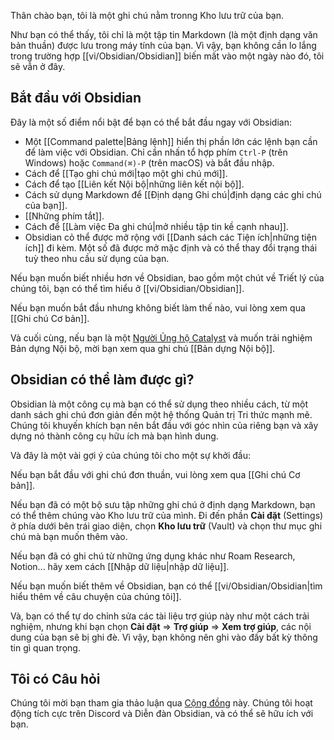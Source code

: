 Thân chào bạn, tôi là một ghi chú nằm tronng Kho lưu trữ của bạn.

Như bạn có thể thấy, tôi chỉ là một tập tin Markdown (là một định dạng văn bản thuần) được lưu trong máy tính của bạn.
Vì vậy, bạn không cần lo lắng trong trường hợp [[vi/Obsidian/Obsidian]] biến mất vào một ngày nào đó, tôi sẽ vẫn ở đây.

## Bắt đầu với Obsidian

Đây là một số điểm nổi bật để bạn có thể bắt đầu ngay với Obsidian:

- Một [[Command palette|Bảng lệnh]] hiển thị phần lớn các lệnh bạn cần để làm việc với Obsidian. Chỉ cần nhấn tổ hợp phím `Ctrl-P` (trên Windows) hoặc `Command(⌘)-P` (trên macOS) và bắt đầu nhập.
- Cách để [[Tạo ghi chú mới|tạo một ghi chú mới]].
- Cách để tạo [[Liên kết Nội bộ|những liên kết nội bộ]].
- Cách sử dụng Markdown để [[Định dạng Ghi chú|định dạng các ghi chú của bạn]].
- [[Những phím tắt]].
- Cách để [[Làm việc Đa ghi chú|mở nhiều tập tin kề cạnh nhau]].
- Obsidian cỏ thể được mở rộng với [[Danh sách các Tiện ích|những tiện ích]] đi kèm. Một số đã được mở mặc định và có thể thay đổi trạng thái tuỳ theo nhu cầu sử dụng của bạn.

Nếu bạn muốn biết nhiều hơn về Obsidian, bao gồm một chút về Triết lý của chúng tôi, bạn có thể tìm hiểu ở [[vi/Obsidian/Obsidian]].

Nếu bạn muốn bắt đầu nhưng không biết làm thế nào, vui lòng xem qua [[Ghi chú Cơ bản]].

Và cuối cùng, nếu bạn là một [Người Ủng hộ Catalyst](https://obsidian.md/pricing) và muốn trải nghiệm Bản dựng Nội bộ, mời bạn xem qua ghi chú [[Bản dựng Nội bộ]].

## Obsidian có thể làm được gì?

Obsidian là một công cụ mà bạn có thể sử dụng theo nhiều cách, từ một danh sách ghi chú đơn giản đến một hệ thống Quản trị Tri thức mạnh mẽ.
Chúng tôi khuyến khích bạn nên bắt đầu với góc nhìn của riêng bạn và xây dựng nó thành công cụ hữu ích mà bạn hình dung.

Và đây là một vài gợi ý của chúng tôi cho một sự khởi đầu:

Nếu bạn bắt đầu với ghi chú đơn thuần, vui lòng xem qua [[Ghi chú Cơ bản]].

Nếu bạn đã có một bộ sưu tập những ghi chú ở định dạng Markdown, bạn có thể thêm chúng vào Kho lưu trữ của mình.
Đi đến phần **Cài đặt** (Settings) ở phía dưới bên trái giao diện, chọn **Kho lưu trữ** (Vault) và chọn thư mục ghi chú mà bạn muốn thêm vào.

Nếu bạn đã có ghi chú từ những ứng dụng khác như Roam Research, Notion... hãy xem cách [[Nhập dữ liệu|nhập dữ liệu]].

Nếu bạn muốn biết thêm về Obsidian, bạn có thể [[vi/Obsidian/Obsidian|tìm hiểu thêm về câu chuyện của chúng tôi]].

Và, bạn có thể tự do chỉnh sửa các tài liệu trợ giúp này như một cách trải nghiệm, nhưng khi bạn chọn **Cài đặt** => **Trợ giúp** => **Xem trợ giúp**, các nội dung của bạn sẽ bị ghi đè.
Vì vậy, bạn không nên ghi vào đấy bất kỳ thông tin gì quan trọng.

## Tôi có Câu hỏi

Chúng tôi mời bạn tham gia thảo luận qua [Cộng đồng](https://obsidian.md/community) này. Chúng tôi hoạt động tích cực trên Discord và Diễn đàn Obsidian, và có thể sẽ hữu ích với bạn.
